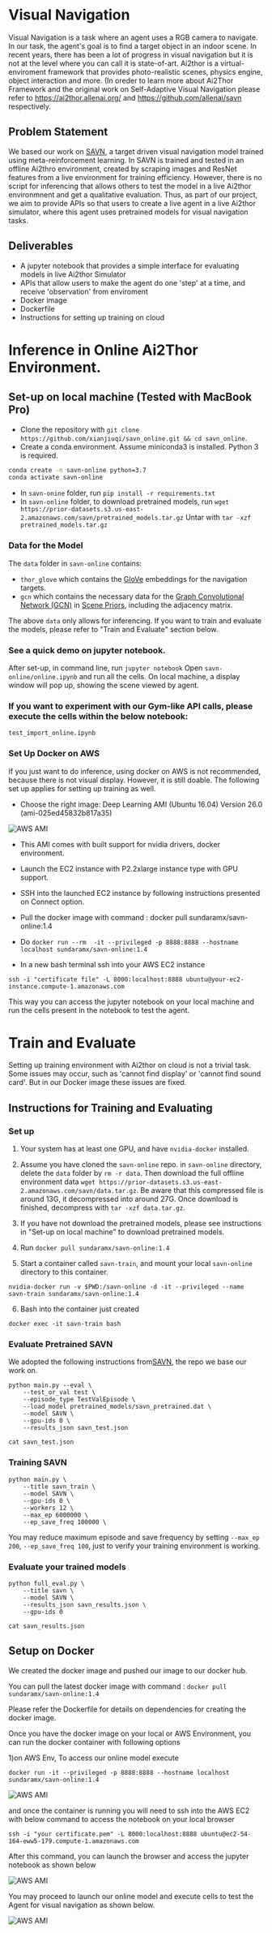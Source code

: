 # Visual Navigation

Visual Navigation is a task where an agent uses a RGB camera to navigate. In our task, the agent's goal is to find a target object in an indoor scene. In recent years, there has been a lot of progress in visual navigation but it is not at the level where you can call it is state-of-art. Ai2thor is a virtual-enviroment framework that provides photo-realistic scenes, physics engine, object interaction and more. (In oreder to learn more about Ai2Thor Framework  and the original work on Self-Adaptive Visual Navigation please refer to https://ai2thor.allenai.org/ and https://github.com/allenai/savn respectively.

## Problem Statement
We based our work on [SAVN](https://github.com/allenai/savn), a target driven visual navigation model trained using meta-reinforcement learning. In SAVN is trained and tested in an offline Ai2thro environment, created by scraping images and ResNet features from a live environment for training efficiency. However, there is no script for inferencing that allows others to test the model in a live Ai2thor environmnent and get a qualitative evaluation. Thus, as part of our project, we aim to provide APIs so that users to create a live agent in a live Ai2thor simulator, where this agent uses pretrained models for visual navigation tasks. 

## Deliverables
- A jupyter notebook that provides a simple interface for evaluating models in live Ai2thor Simulator
- APIs that allow users to make the agent do one 'step' at a time, and receive 'observation' from enviroment
- Docker image
- Dockerfile
- Instructions for setting up training on cloud

# Inference in Online Ai2Thor Environment.
## Set-up on local machine (Tested with MacBook Pro)

- Clone the repository with `git clone https://github.com/xianjiuqi/savn_online.git && cd savn_online`.
- Create a conda environment. Assume miniconda3 is installed. Python 3 is required. 
```bash
conda create -n savn-online python=3.7
conda activate savn-online
```
- In `savn-onine` folder, run `pip install -r requirements.txt`
- In `savn-online` folder, to download pretrained models, run `wget https://prior-datasets.s3.us-east-2.amazonaws.com/savn/pretrained_models.tar.gz` Untar with `tar -xzf pretrained_models.tar.gz`


### Data for the Model
The `data` folder in `savn-online` contains:
- `thor_glove` which contains the [GloVe](https://nlp.stanford.edu/projects/glove/) embeddings for the navigation targets.
- `gcn` which contains the necessary data for the [Graph Convolutional Network (GCN)](https://arxiv.org/abs/1609.02907) in [Scene Priors](https://arxiv.org/abs/1810.06543), including the adjacency matrix.

The above `data` only allows for inferencing. If you want to train and evaluate the models, please refer to "Train and Evaluate" section below. 

### See a quick demo on jupyter notebook.
After set-up, in command line, run `jupyter notebook`
Open `savn-online/online.ipynb` and run all the cells. On local machine, a display window will pop up, showing the scene viewed by agent.

### If you want to experiment with our Gym-like API calls, please execute the cells within the below notebook:

`test_import_online.ipynb`

### Set Up Docker on AWS
If you just want to do inference, using docker on AWS is not recommended, because there is not visual display. However, it is still doable. The following set up applies for setting up training as well.
- Choose the right image: Deep Learning AMI (Ubuntu 16.04) Version 26.0 (ami-025ed45832b817a35)

![AWS AMI](./images/AMI.png)

- This AMI comes with built support for nvidia drivers, docker environment.

- Launch the EC2 instance with P2.2xlarge instance type with GPU support.

- SSH into the launched EC2 instance by following instructions presented on Connect option.

- Pull the docker image with command : docker pull sundaramx/savn-online:1.4

- Do `docker run --rm  -it --privileged -p 8888:8888 --hostname localhost sundaramx/savn-online:1.4`

- In a new bash terminal ssh into your AWS EC2 instance 
```
ssh -i "certificate file" -L 8000:localhost:8888 ubuntu@your-ec2-instance.compute-1.amazonaws.com
```
This way you can access the jupyter notebook on your local machine and run the cells present in the notebook to test 
the agent.


# Train and Evaluate
Setting up training environment with Ai2thor on cloud is not a trivial task. Some issues may occur, such as 'cannot find display' or 'cannot find sound card'. But in our Docker image these issues are fixed.
## Instructions for Training and Evaluating
### Set up
1. Your system has at least one GPU, and have `nvidia-docker` installed.
2. Assume you have cloned the `savn-online` repo. in `savn-online` directory, delete the `data` folder by `rm -r data`. Then download the full offline environment data `wget https://prior-datasets.s3.us-east-2.amazonaws.com/savn/data.tar.gz`. Be aware that this compressed file is around 13G, it decompressed into around 27G. Once download is finished, decompress with `tar -xzf data.tar.gz`. 
3. If you have not download the pretrained models, please see instructions in "Set-up on local machine" to download pretrained models.

4. Run `docker pull sundaramx/savn-online:1.4`

5. Start a container called `savn-train`, and mount your local `savn-online` directory to this container.
```
nvidia-docker run -v $PWD:/savn-online -d -it --privileged --name savn-train sundaramx/savn-online:1.4
```
6. Bash into the container just created 
```
docker exec -it savn-train bash
```

### Evaluate Pretrained SAVN
We adopted the following instructions from[SAVN](https://github.com/allenai/savn), the repo we base our work on. 
```
python main.py --eval \
    --test_or_val test \
    --episode_type TestValEpisode \
    --load_model pretrained_models/savn_pretrained.dat \
    --model SAVN \
    --gpu-ids 0 \
    --results_json savn_test.json 

cat savn_test.json
```
### Training SAVN
```
python main.py \
    --title savn_train \
    --model SAVN \
    --gpu-ids 0 \
    --workers 12 \
    --max_ep 6000000 \
    --ep_save_freq 100000 \
```
You may reduce maximum episode and save frequency by setting `--max_ep 200`, `--ep_save_freq 100`, just to verify your training environment is working.
### Evaluate your trained models
```
python full_eval.py \
    --title savn \
    --model SAVN \
    --results_json savn_results.json \
    --gpu-ids 0 
    
cat savn_results.json
```

## Setup on Docker 

We created the docker image and pushed our image to our docker hub.

You can pull the latest docker image with command : `docker pull sundaramx/savn-online:1.4`

Please refer the Dockerfile for details on dependencies for creating the docker image.

Once you have the docker image on your local or AWS Environment, you can run the docker container with following options

1)on AWS Env,  To access our online model execute

`docker run -it --privileged -p 8888:8888 --hostname localhost sundaramx/savn-online:1.4`

![AWS AMI](./images/DockerRun.png)

and once the container is running you will need to ssh into the AWS EC2 with below command to access the notebook on your local browser

`ssh -i "your certificate.pem" -L 8000:localhost:8888 ubuntu@ec2-54-164-eww5-179.compute-1.amazonaws.com`

After this command, you can launch the browser and access the jupyter notebook as shown below

![AWS AMI](./images/NotebookHome.png)

You may proceed to launch our online model and execute cells to test the Agent for visual navigation as shown below.

![AWS AMI](./images/OnlineModel.png)






